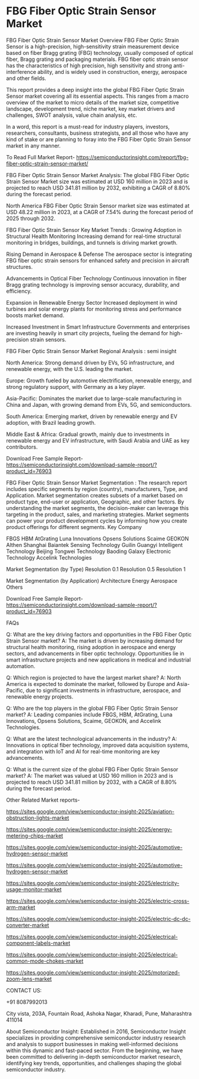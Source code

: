 <h1>FBG Fiber Optic Strain Sensor Market</h1>
FBG Fiber Optic Strain Sensor Market Overview
FBG Fiber Optic Strain Sensor is a high-precision, high-sensitivity strain measurement device based on fiber Bragg grating (FBG) technology, usually composed of optical fiber, Bragg grating and packaging materials. FBG fiber optic strain sensor has the characteristics of high precision, high sensitivity and strong anti-interference ability, and is widely used in construction, energy, aerospace and other fields.

This report provides a deep insight into the global FBG Fiber Optic Strain Sensor market covering all its essential aspects. This ranges from a macro overview of the market to micro details of the market size, competitive landscape, development trend, niche market, key market drivers and challenges, SWOT analysis, value chain analysis, etc.

In a word, this report is a must-read for industry players, investors, researchers, consultants, business strategists, and all those who have any kind of stake or are planning to foray into the FBG Fiber Optic Strain Sensor market in any manner.

To Read Full Market Report-
https://semiconductorinsight.com/report/fbg-fiber-optic-strain-sensor-market/

FBG Fiber Optic Strain Sensor Market Analysis:
The global FBG Fiber Optic Strain Sensor Market size was estimated at USD 160 million in 2023 and is projected to reach USD 341.81 million by 2032, exhibiting a CAGR of 8.80% during the forecast period.

North America FBG Fiber Optic Strain Sensor market size was estimated at USD 48.22 million in 2023, at a CAGR of 7.54% during the forecast period of 2025 through 2032.

FBG Fiber Optic Strain Sensor Key Market Trends :
Growing Adoption in Structural Health Monitoring
Increasing demand for real-time structural monitoring in bridges, buildings, and tunnels is driving market growth.

Rising Demand in Aerospace & Defense
The aerospace sector is integrating FBG fiber optic strain sensors for enhanced safety and precision in aircraft structures.

Advancements in Optical Fiber Technology
Continuous innovation in fiber Bragg grating technology is improving sensor accuracy, durability, and efficiency.

Expansion in Renewable Energy Sector
Increased deployment in wind turbines and solar energy plants for monitoring stress and performance boosts market demand.

Increased Investment in Smart Infrastructure
Governments and enterprises are investing heavily in smart city projects, fueling the demand for high-precision strain sensors.

FBG Fiber Optic Strain Sensor Market Regional Analysis :
semi insight

North America:
Strong demand driven by EVs, 5G infrastructure, and renewable energy, with the U.S. leading the market.

Europe:
Growth fueled by automotive electrification, renewable energy, and strong regulatory support, with Germany as a key player.

Asia-Pacific:
Dominates the market due to large-scale manufacturing in China and Japan, with growing demand from EVs, 5G, and semiconductors.

South America:
Emerging market, driven by renewable energy and EV adoption, with Brazil leading growth.

Middle East & Africa:
Gradual growth, mainly due to investments in renewable energy and EV infrastructure, with Saudi Arabia and UAE as key contributors.

Download Free Sample Report-
https://semiconductorinsight.com/download-sample-report/?product_id=76903

FBG Fiber Optic Strain Sensor Market Segmentation :
The research report includes specific segments by region (country), manufacturers, Type, and Application. Market segmentation creates subsets of a market based on product type, end-user or application, Geographic, and other factors. By understanding the market segments, the decision-maker can leverage this targeting in the product, sales, and marketing strategies. Market segments can power your product development cycles by informing how you create product offerings for different segments.
Key Company

FBGS
HBM
AtGrating
Luna Innovations
Opsens Solutions
Scaime
GEOKON
Althen
Shanghai Baiantek Sensing Technology
Guilin Guangyi Intelligent Technology
Beijing Tongwei Technology
Baoding Galaxy Electronic Technology
Accelink Technologies

Market Segmentation (by Type)
Resolution 0.1
Resolution 0.5
Resolution 1

Market Segmentation (by Application)
Architecture
Energy
Aerospace
Others

Download Free Sample Report-
https://semiconductorinsight.com/download-sample-report/?product_id=76903

FAQs


Q: What are the key driving factors and opportunities in the FBG Fiber Optic Strain Sensor market?
A: The market is driven by increasing demand for structural health monitoring, rising adoption in aerospace and energy sectors, and advancements in fiber optic technology. Opportunities lie in smart infrastructure projects and new applications in medical and industrial automation.

Q: Which region is projected to have the largest market share?
A: North America is expected to dominate the market, followed by Europe and Asia-Pacific, due to significant investments in infrastructure, aerospace, and renewable energy projects.

Q: Who are the top players in the global FBG Fiber Optic Strain Sensor market?
A: Leading companies include FBGS, HBM, AtGrating, Luna Innovations, Opsens Solutions, Scaime, GEOKON, and Accelink Technologies.

Q: What are the latest technological advancements in the industry?
A: Innovations in optical fiber technology, improved data acquisition systems, and integration with IoT and AI for real-time monitoring are key advancements.

Q: What is the current size of the global FBG Fiber Optic Strain Sensor market?
A: The market was valued at USD 160 million in 2023 and is projected to reach USD 341.81 million by 2032, with a CAGR of 8.80% during the forecast period.

Other Related Market reports-

https://sites.google.com/view/semiconductor-insight-2025/aviation-obstruction-lights-market

https://sites.google.com/view/semiconductor-insight-2025/energy-metering-chips-market

https://sites.google.com/view/semiconductor-insight-2025/automotive-hydrogen-sensor-market

https://sites.google.com/view/semiconductor-insight-2025/automotive-hydrogen-sensor-market

https://sites.google.com/view/semiconductor-insight-2025/electricity-usage-monitor-market

https://sites.google.com/view/semiconductor-insight-2025/electric-cross-arm-market

https://sites.google.com/view/semiconductor-insight-2025/electric-dc-dc-converter-market

https://sites.google.com/view/semiconductor-insight-2025/electrical-component-labels-market

https://sites.google.com/view/semiconductor-insight-2025/electrical-common-mode-chokes-market

https://sites.google.com/view/semiconductor-insight-2025/motorized-zoom-lens-market

CONTACT US:

+91 8087992013

City vista, 203A, Fountain Road, Ashoka Nagar, Kharadi, Pune, Maharashtra 411014

About Semiconductor Insight:
Established in 2016, Semiconductor Insight specializes in providing comprehensive semiconductor industry research and analysis to support businesses in making well-informed decisions within this dynamic and fast-paced sector. From the beginning, we have been committed to delivering in-depth semiconductor market research, identifying key trends, opportunities, and challenges shaping the global semiconductor industry.
